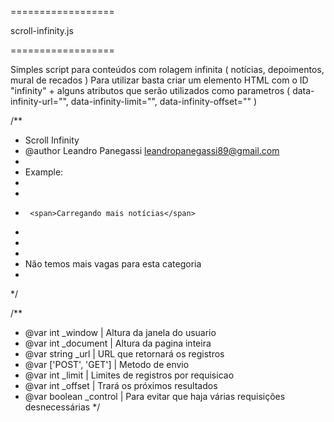 ==================

scroll-infinity.js

==================

Simples script para conteúdos com rolagem infinita ( notícias, depoimentos, mural de recados )
Para utilizar basta criar um elemento HTML com o ID "infinity" + alguns atributos que serão utilizados como parametros ( data-infinity-url="", data-infinity-limit="", data-infinity-offset="" )


/**
 * Scroll Infinity
 * @author Leandro Panegassi <leandropanegassi89@gmail.com>
 *
 * Example:
 * <div id="infinity" data-infinity-url="infinity/news" data-infinity-limit="3" data-infinity-offset="3"></div>
 * <div class="infinity-load">
 *      <span>Carregando mais notícias</span>
 * </div>
 * 
 * <div class="infinity-finish">
 *    <span>Não temos mais vagas para esta categoria</span>
 * </div>
 */

/**
 * @var int _window       | Altura da janela do usuario
 * @var int _document     | Altura da pagina inteira
 * @var string _url       | URL que retornará os registros
 * @var ['POST', 'GET']   | Metodo de envio
 * @var int _limit        | Limites de registros por requisicao
 * @var int _offset       | Trará os próximos resultados
 * @var boolean _control  | Para evitar que haja várias requisições desnecessárias
 */
